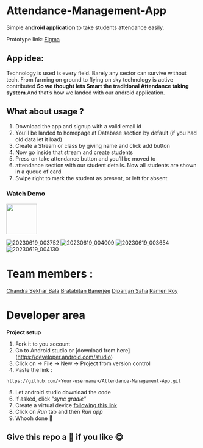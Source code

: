 # Attendance-Management-App
Simple **android application** to take students attendance easily.

Prototype link: [Figma](https://www.figma.com/file/noRd5ORgXFJHgIDtjcBfLS/Attendance-App_Degisn(Chandra))

## App idea: 
Technology is used is every field. Barely any sector can survive without tech. From farming on ground to flying on sky technology is active contributed
**So we thought lets Smart the  traditional Attendance taking system**.And that’s how we landed with our android application.

## What about usage ?
1. Download the app and signup with a valid email id
2. You’ll be landed to homepage at Database section by default (if you had old data let it load)
3. Create a Stream or class by giving name and click add button
4. Now go inside that stream and create students
5. Press on take attendance button and you’ll be moved to
6. attendance section with our student details.
Now all students are shown in a queue of card
7. Swipe right to mark the student as present, or left for absent

### Watch Demo 

<a href="https://youtu.be/zCd29PxkHhs">
  <img src="https://github-production-user-asset-6210df.s3.amazonaws.com/57448981/237409266-ff16d5e8-7c34-48a5-9162-b0f96589f29b.png" width="80" />
</a>


![20230619_003752](https://github.com/Chandra-Sekhar-Bala/Attendance-Management-App/assets/57448981/c24ca0ef-cca6-4a1a-beb1-999418299125)
![20230619_004009](https://github.com/Chandra-Sekhar-Bala/Attendance-Management-App/assets/57448981/978f1d06-47d0-4f0e-bc13-65661e40980b)
![20230619_003654](https://github.com/Chandra-Sekhar-Bala/Attendance-Management-App/assets/57448981/80bddece-57f5-45c3-ab03-c84141946bb2)
![20230619_004130](https://github.com/Chandra-Sekhar-Bala/Attendance-Management-App/assets/57448981/ba9f0e9a-e69e-4738-a434-6d7b77cf3b8e)



# Team members : 
[Chandra Sekhar Bala](https://github.com/Chandra-Sekhar-Bala)
[Bratabitan Banerjee](https://github.com/neelqq)
[Dipanjan Saha](https://github.com/dip-ai)
[Ramen Roy](https://github.com/dip-ai)


# Developer area

**Project setup**

1. Fork it to you account
2. Go to Android studio or [download from here] (https://developer.android.com/studio) 
3. Click on -> File -> New -> Project from version control
4. Paste the link :
```
https://github.com/<Your-username>/Attendance-Management-App.git
```
5. Let android studio download the code
6. If asked, click *"sync gradle"* 
7. Create a virtual device [following this link](https://www.google.com/search?client=opera-gx&q=create+a+device+in+android+studio&sourceid=opera&ie=UTF-8&oe=UTF-8)
8. Click on *Run* tab and then *Run app*
9. Whooh done 🦄

## Give this repo a 🌟 if you like 😋
